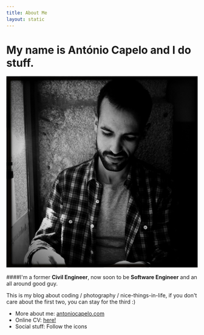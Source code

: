 ```yaml
---
title: About Me
layout: static
---
```


# My name is António Capelo and I do stuff.

<img src="/img/photos/capelo.jpg" style="float:none">


####I'm a former **Civil Engineer**, now soon to be **Software Engineer** and an all around good guy.
<br>

This is my blog about coding / photography / nice-things-in-life, if you don't care about the first two, you can stay for the third :)

+ More about me: <a href="http://antoniocapelo.com" target="_blank" title="antoniocapelo.com">antoniocapelo.com</a>
+ Online CV: <a href="http://antoniocapelo.com/cv" target="_blank" title="Online CV">here!</a>
+ Social stuff: Follow the icons


